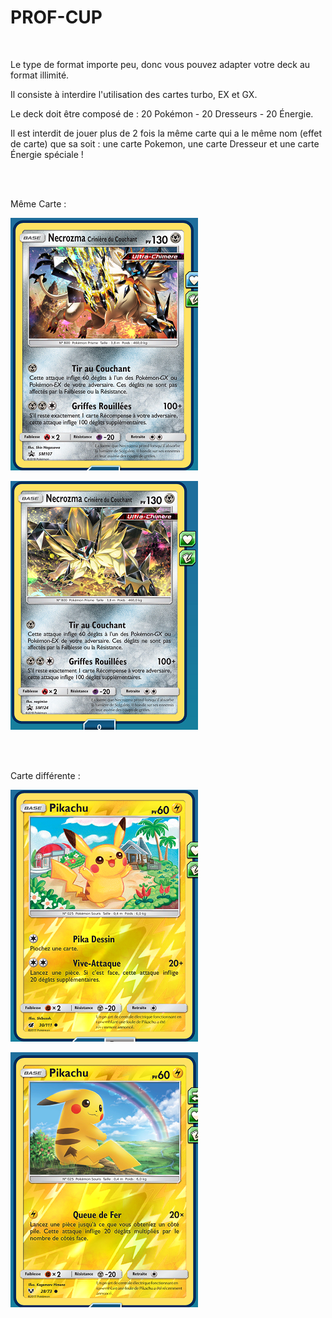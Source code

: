 # PROF-CUP

<br>

Le type de format importe peu, donc vous pouvez adapter votre deck au format illimité.

Il consiste à interdire l'utilisation des cartes turbo, EX et GX.

Le deck doit être composé de : 20 Pokémon - 20 Dresseurs - 20 Énergie.

Il est interdit de jouer plus de 2 fois la même carte qui a le même nom (effet de carte) que sa soit : une carte Pokemon, une carte Dresseur et une carte Énergie spéciale ! 

<br><br>

Même Carte :

![alt text](../img/U150-Exemp1.png)

![alt text](../img/U150-Exemp2.png)


<br><br>

Carte différente :

![alt text](../img/U150-Exemp3.png)

![alt text](../img/U150-Exemp4.png)

